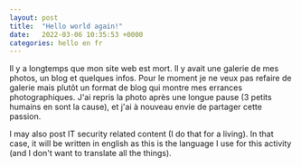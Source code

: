 ```yaml
---
layout: post
title:  "Hello world again!"
date:   2022-03-06 10:35:53 +0000
categories: hello en fr
---
```

Il y a longtemps que mon site web est mort. Il y avait une galerie de mes photos, un blog et quelques infos. Pour le moment je ne veux pas refaire de galerie mais plutôt un format de blog qui montre mes errances photographiques. J'ai repris la photo après une longue pause (3 petits humains en sont la cause), et j'ai à nouveau envie de partager cette passion.

I may also post IT security related content (I do that for a living). In that case, it will be written in english as this is the language I use for this activity (and I don't want to translate all the things).
